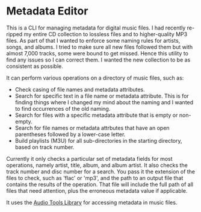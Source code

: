 Metadata Editor
===============
This is a CLI for managing metadata for digital music files. I had recently re-ripped my entire CD collection to lossless files and to higher-quality MP3 files. As
part of that I wanted to enforce some naming rules for artists, songs, and albums. I tried to make sure all new files followed them but with almost 7,000 tracks, 
some were bound to get missed. Hence this utility to find any issues so I can correct them. I wanted the new collection to be as consistent as possible.

It can perform various operations on a directory of music files, such as:

- Check casing of file names and metadata attributes.
- Search for specific text in a file name or metadata attribute. This is for finding things where I changed my mind about the naming and I wanted to find occurrences of the old naming.
- Search for files with a specific metadata attribute that is empty or non-empty.
- Search for file names or metadata attrbutes that have an open parentheses followed by a lower-case letter.
- Build playlists (M3U) for all sub-directories in the starting directory, based on track number.

Currently it only checks a particular set of metadata fields for most operations, namely artist, title, album, and album artist. It also checks the track number and disc number for a search. You pass it the extension of the files to check, such as 'flac' or 'mp3', 
and the path to an output file that contains the results of the operation. That file will include the full path of all files that need attention, plus the 
erroneous metadata value if applicable.

It uses the [Audio Tools Library](https://github.com/Zeugma440/atldotnet) for accessing metadata in music files.
